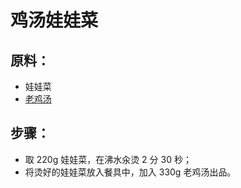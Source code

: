 # 鸡汤娃娃菜

## 原料：
- 娃娃菜
- [老鸡汤](/汤/老鸡汤)

## 步骤：
- 取 220g 娃娃菜，在沸水汆烫 2 分 30 秒；
- 将烫好的娃娃菜放入餐具中，加入 330g 老鸡汤出品。